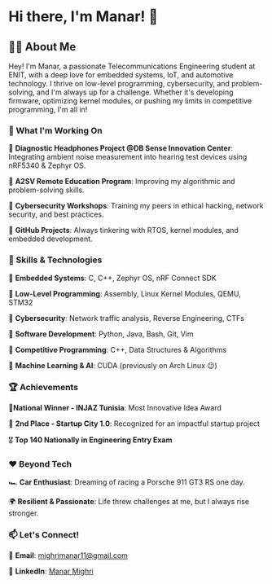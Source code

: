 # Hi there, I'm Manar! 🚀

## 👩‍💻 About Me
Hey! I'm Manar, a passionate Telecommunications Engineering student at ENIT, with a deep love for embedded systems, IoT, and automotive technology. I thrive on low-level programming, cybersecurity, and problem-solving, and I'm always up for a challenge. Whether it's developing firmware, optimizing kernel modules, or pushing my limits in competitive programming, I'm all in!

### 🌱 What I'm Working On
   🔹 **Diagnostic Headphones Project @DB Sense Innovation Center**: Integrating ambient noise measurement into hearing test devices using nRF5340 & Zephyr OS.

   🔹 **A2SV Remote Education Program**: Improving my algorithmic and problem-solving skills.
 
   🔹 **Cybersecurity Workshops**: Training my peers in ethical hacking, network security, and best practices.

   🔹 **GitHub Projects**: Always tinkering with RTOS, kernel modules, and embedded development.


### 🚀 Skills & Technologies
   🔸 **Embedded Systems**: C, C++, Zephyr OS, nRF Connect SDK

   🔸 **Low-Level Programming**: Assembly, Linux Kernel Modules, QEMU, STM32

   🔸 **Cybersecurity**: Network traffic analysis, Reverse Engineering, CTFs

   🔸 **Software Development**: Python, Java, Bash, Git, Vim

   🔸 **Competitive Programming**: C++, Data Structures & Algorithms

   🔸 **Machine Learning & AI**: CUDA (previously on Arch Linux 😉)


### 🏆 Achievements
   🏅**National Winner - INJAZ Tunisia**: Most Innovative Idea Award

   🥈 **2nd Place - Startup City 1.0**: Recognized for an impactful startup project

   🎖 **Top 140 Nationally in Engineering Entry Exam**


### ❤️ Beyond Tech
   🏎 **Car Enthusiast**: Dreaming of racing a Porsche 911 GT3 RS one day.

   🌍 **Resilient & Passionate**: Life threw challenges at me, but I always rise stronger.

### 📫 Let's Connect!
   📧 **Email**: [mighrimanar11@gmail.com](mailto:mighrimanar11@gmail.com)

   💼 **LinkedIn**: [Manar Mighri](https://www.linkedin.com/in/manar-mighri/)


